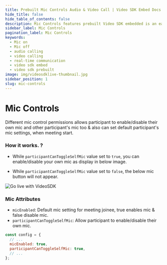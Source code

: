 ```yaml
---
title: Prebuilt Mic Controls Audio & Video Call | Video SDK Embed Docs
hide_title: false
hide_table_of_contents: false
description: Mic Controls features prebuilt Video SDK embedded is an easy-to-use video calling API. Video SDK Prebuilt makes it easy for developers to add video calls 10 in minutes to any website or app.
sidebar_label: Mic Controls
pagination_label: Mic Controls
keywords:
  - Mic on
  - Mic off
  - audio calling
  - video calling
  - real-time communication
  - video sdk embed
  - video sdk prebuilt
image: img/videosdklive-thumbnail.jpg
sidebar_position: 1
slug: mic-controls
---
```


# Mic Controls

Different mic control permissions allows participant to enable/disable their own mic and other participant's mic too & also can set default participant's mic settings, when meeting start.

### How it works. ?

- While `participantCanToggleSelfMic` value set to `true`, you can enable/disable your own mic as display in below image.

- While `participantCanToggleSelfMic` value set to `false`, the below mic button will not appear.

![Go live with VideoSDK](/img/prebuilt/prebuilt-mic.png)

### Mic Attributes

- `micEnabled`: Default mic setting for meeting joinee, true enables mic & false disable mic.
- `participantCanToggleSelfMic`: Allow participant to enable/disable their own mic.

```js title="index.html"
const config = {
  // ...
  micEnabled: true,
  participantCanToggleSelfMic: true,
  // ...
};
```
